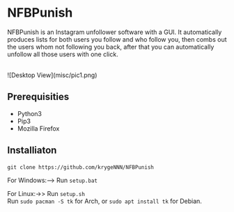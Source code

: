 # NFBPunish 
NFBPunish is an Instagram unfollower software with a GUI. 
It automatically produces lists for both users you follow and who follow you, then
combs out the users whom not following you back, after that you can
automatically unfollow all those users with one click.

<br>
![Desktop View](misc/pic1.png)

## Prerequisities
* Python3
* Pip3
* Mozilla Firefox
## Installiaton

```
git clone https://github.com/krygeNNN/NFBPunish
```
For Windows:--> 
Run `setup.bat`

For Linux:->> 
Run `setup.sh`
<br>
Run `sudo pacman -S tk` for Arch, or `sudo apt install tk` for Debian.
